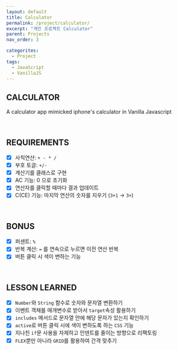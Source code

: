 ```yaml
---
layout: default
title: Calculator
permalink: /project/calculator/
excerpt: "개인 프로젝트 Calculator"
parent: Projects
nav_order: 3

categorites:
  - Project
tags:
  - JavaScript
  - VanillaJS
---
```


## CALCULATOR

A calculator app mimicked iphone's calculator in Vanilla Javascript

</br>

## REQUIREMENTS

- [x] 사칙연산: `+ - * /`
- [x] 부호 토글: `+/-`
- [x] 계산기를 클래스로 구현
- [x] AC 기능: 0 으로 초기화
- [x] 연산자를 클릭할 때마다 결과 업데이트
- [x] C(CE) 기능: 마지막 연산의 숫자를 지우기 (`3+1` → `3+`)

</br>

## BONUS

- [x] 퍼센트: `%`
- [x] 반복 계산: `=` 를 연속으로 누르면 이전 연산 반복
- [x] 버튼 클릭 시 색이 변하는 기능

</br>

## LESSON LEARNED

- [x] `Number`와 `String` 함수로 숫자와 문자열 변환하기
- [x] 이벤트 객체를 매개변수로 받아서 `target`속성 활용하기
- [x] `includes` 메서드로 문자열 안에 해당 문자가 있는지 확인하기
- [x] `active`로 버튼 클릭 시에 색이 변하도록 하는 `CSS` 기능
- [x] 지나친 `if`문 사용을 자제하고 인덴트를 줄이는 방향으로 리팩토링
- [x] `FLEX`뿐만 아니라 `GRID`를 활용하여 간격 맞추기
